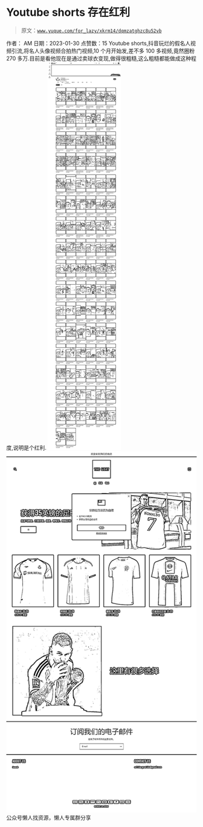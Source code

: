 # Youtube shorts 存在红利

> 原文：[`www.yuque.com/for_lazy/xkrm14/dqmzatghzc8u52vb`](https://www.yuque.com/for_lazy/xkrm14/dqmzatghzc8u52vb)

<ne-p id="u45b6b83b" data-lake-id="u45b6b83b"><ne-text id="ueb4a7b4a">作者： AM</ne-text></ne-p> <ne-p id="ud67499db" data-lake-id="ud67499db"><ne-text id="ua6a50816">日期：2023-01-30</ne-text></ne-p> <ne-p id="u83c040c5" data-lake-id="u83c040c5"><ne-text id="u21a86684">点赞数：</ne-text><ne-text id="u4bbad1ca" ne-bold="true">15</ne-text></ne-p> <ne-hole id="u016f1337" data-lake-id="u016f1337"><ne-card data-card-name="hr" data-card-type="block" id="NlOF5" data-event-boundary="card"><ne-p id="u6ed984d9" data-lake-id="u6ed984d9"><ne-text id="u7953a9cd">Youtube</ne-text> <ne-text id="u67bc1bab">shorts,抖音玩烂的假名人视频引流,将名人头像视频合拍热门视频,10 个月开始发,差不多 100 多视频,竟然圈粉 270 多万.目前是看他现在是通过卖球衣变现,做得很粗糙,这么粗糙都能做成这种程度,说明是个红利.</ne-text></ne-p> <ne-p id="u855445f5" data-lake-id="u855445f5"><ne-card data-card-name="image" data-card-type="inline" id="iIqAx" data-event-boundary="card">![](img/2cb509948f644361edfaaa68aefd53df.png)</ne-card></ne-p> <ne-p id="uda5b84a1" data-lake-id="uda5b84a1"><ne-card data-card-name="image" data-card-type="inline" id="K03fB" data-event-boundary="card">![](img/62446e2025b30b1dc608f57996e07b72.png)</ne-card></ne-p> <ne-hole id="ua5f99e66" data-lake-id="ua5f99e66"><ne-card data-card-name="hr" data-card-type="block" id="tQ7Ob" data-event-boundary="card"><ne-p id="u039e76a0" data-lake-id="u039e76a0"><ne-text id="ub47563b4">公众号懒人找资源，懒人专属群分享</ne-text></ne-p></ne-card></ne-hole></ne-card></ne-hole>